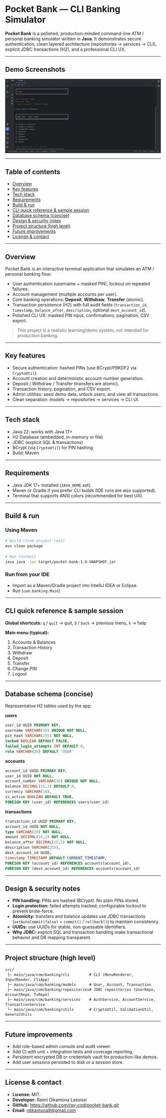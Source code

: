# Pocket Bank — CLI Banking Simulator

**Pocket Bank** is a polished, production-minded command-line ATM / personal banking simulator written in **Java**.
It demonstrates secure authentication, clean layered architecture (repositories → services → CLI), explicit JDBC transactions (H2), and a professional CLI UX.

---

## Demo Screenshots

![Raimi Dikamona Lassissi - pocket bank screenshot](docs/images/atm_img.png)

---

## Table of contents

* [Overview](#overview)
* [Key features](#key-features)
* [Tech stack](#tech-stack)
* [Requirements](#requirements)
* [Build & run](#build--run)
* [CLI quick reference & sample session](#cli-quick-reference--sample-session)
* [Database schema (concise)](#database-schema-concise)
* [Design & security notes](#design--security-notes)
* [Project structure (high level)](#project-structure-high-level)
* [Future improvements](#future-improvements)
* [License & contact](#license--contact)

---

## Overview

Pocket Bank is an interactive terminal application that simulates an ATM / personal banking flow:

* User authentication (username + masked PIN), lockout on repeated failures.
* Account management (multiple accounts per user).
* Core banking operations: **Deposit**, **Withdraw**, **Transfer** (atomic).
* Transaction persistence (H2) with full audit fields (`transaction_id`, `timestamp`, `balance_after`, `description`, optional `dest_account_id`).
* Polished CLI UX: masked PIN input, confirmations, pagination, CSV export.

> This project is a realistic learning/demo system, not intended for production banking.

---

## Key features

* Secure authentication: hashed PINs (use BCrypt/PBKDF2 via `CryptoUtil`).
* Account creation and deterministic account-number generation.
* Deposit / Withdraw / Transfer (transfers are atomic).
* Transaction history, pagination, and CSV export.
* Admin utilities: seed demo data, unlock users, and view all transactions.
* Clean separation: models → repositories → services → CLI UI.

---

## Tech stack

* Java 22: works with Java 17+
* H2 Database (embedded, in-memory or file)
* JDBC (explicit SQL & transactions)
* BCrypt (via `CryptoUtil`) for PIN hashing
* Build: Maven

---

## Requirements

* Java JDK 17+ installed (`JAVA_HOME` set).
* Maven or Gradle if you prefer CLI builds (IDE runs are also supported).
* Terminal that supports ANSI colors (recommended for best UX).

---

## Build & run

### Using Maven

```bash
# Build (from project root)
mvn clean package

# Run (normal)
java java -jar target/pocket-bank-1.0-SNAPSHOT.jar
```

### Run from your IDE

* Import as a Maven/Gradle project into IntelliJ IDEA or Eclipse.
* Run (`com.banking.Main`)

---

## CLI quick reference & sample session

**Global shortcuts:**
`q` / `quit` → quit, `b` / `back` → previous menu, `h` → help

**Main menu (typical):**

1. Accounts & Balances
2. Transaction History
3. Withdraw
4. Deposit
5. Transfer
6. Change PIN
7. Logout

---

## Database schema (concise)

Representative H2 tables used by the app:

**users**

```sql
user_id UUID PRIMARY KEY,
username VARCHAR(50) UNIQUE NOT NULL,
pin_hash VARCHAR(255) NOT NULL,
locked BOOLEAN DEFAULT FALSE,
failed_login_attempts INT DEFAULT 0,
role VARCHAR(20) DEFAULT 'USER'
```

**accounts**

```sql
account_id UUID PRIMARY KEY,
user_id UUID NOT NULL,
account_number VARCHAR(20) UNIQUE NOT NULL,
balance DECIMAL(15,2) DEFAULT 0,
currency VARCHAR(10),
is_active BOOLEAN DEFAULT TRUE,
FOREIGN KEY (user_id) REFERENCES users(user_id)
```

**transactions**

```sql
transaction_id UUID PRIMARY KEY,
account_id UUID NOT NULL,
type VARCHAR(20) NOT NULL,
amount DECIMAL(15,2) NOT NULL,
balance_after DECIMAL(15,2) NOT NULL,
description VARCHAR(255),
dest_account_id UUID,
timestamp TIMESTAMP DEFAULT CURRENT_TIMESTAMP,
FOREIGN KEY (account_id) REFERENCES accounts(account_id),
FOREIGN KEY (dest_account_id) REFERENCES accounts(account_id)
```

---

## Design & security notes

* **PIN handling:** PINs are hashed (BCrypt). No plain PINs stored.
* **Login protection:** failed attempts tracked; configurable lockout to prevent brute-force.
* **Atomicity:** transfers and balance updates use JDBC transactions (`setAutoCommit(false)` + `commit()` / `rollback()`) to maintain consistency.
* **UUIDs:** use UUIDs for stable, non-guessable identifiers.
* **Why JDBC:** explicit SQL and transaction handling make transactional behavior and DB mapping transparent.

---

## Project structure (high level)

```
src/
 ├─ main/java/com/banking/cli         # CLI (MenuRenderer, InputReader, CliApp)
 ├─ main/java/com/banking/models      # User, Account, Transaction
 ├─ main/java/com/banking/repositories# JDBC repositories (UserRepo, AccountRepo, TxRepo)
 ├─ main/java/com/banking/services    # AuthService, AccountService, TransactionService
 └─ main/java/com/banking/utils       # CryptoUtil, ValidationUtil, GeneralUtils
```

---

## Future improvements

* Add role-based admin console and audit viewer.
* Add CI with unit + integration tests and coverage reporting.
* Persistent encrypted DB or credentials vault for production-like demos.
* Add user sessions persisted to disk or a session store.

---

## License & contact

* **License:** MIT.
* **Developer:** Raimi Dikamona Lassissi
* **GitHub:** https://github.com/ray-cod/pocket-bank.git
* **Email:** rdikamona9@gmail.com

